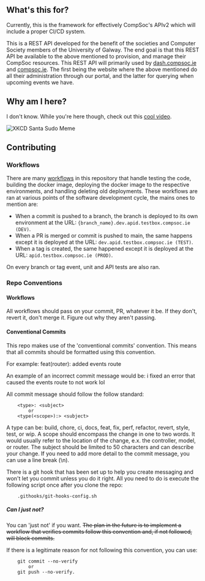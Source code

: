 ## What's this for?

Currently, this is the framework for effectively CompSoc's APIv2 which will include a proper CI/CD system.

This is a REST API developed for the benefit of the societies and Computer Society members of the University of Galway. The end goal is that this REST API be available to the above mentioned to provision, and manage their CompSoc resources. This REST API will primarily used by [dash.compsoc.ie](https://dash.compsoc.ie) and [compsoc.ie](https://compsoc.ie). The first being the website where the above mentioned do all their administration through our portal, and the latter for querying when upcoming events we have.

## Why am I here?
I don't know. While you're here though, check out this [cool video](https://www.youtube.com/watch?v=dQw4w9WgXcQ).

![XKCD Santa Sudo Meme](https://imgs.xkcd.com/comics/incident.png "He sees you when you're sleeping, he knows when you're awake, he's copied on /var/spool/mail/root, so be good for goodness' sake.")

## Contributing

### Workflows

There are many [workflows](.github/workflows) in this repository that handle testing the code, building the docker image, deploying the docker image to the respective environments, and handling deleting old deployments. These workflows are ran at various points of the software development cycle, the mains ones to mention are:
- When a commit is pushed to a branch, the branch is deployed to its own environment at the URL: `{branch_name}.dev.apid.testbox.compsoc.ie (DEV)`.
- When a PR is merged or commit is pushed to main, the same happens except it is deployed at the URL: `dev.apid.testbox.compsoc.ie (TEST)`.
- When a tag is created, the same happened except it is deployed at the URL: `apid.testbox.compsoc.ie (PROD)`.

On every branch or tag event, unit and API tests are also ran.

### Repo Conventions

#### Workflows

All workflows should pass on your commit, PR, whatever it be. If they don't, revert it, don't merge it. Figure out why they aren't passing.

#### Conventional Commits
This repo makes use of the 'conventional commits' convention. This means that all commits should be formatted using this convention. 

For example:
    feat(router): added events route

An example of an incorrect commit message would be:
    i fixed an error that caused the events route to not work lol

All commit message should follow the follow standard:
```
    <type>: <subject>
        or
    <type(<scope>):> <subject>
```

A type can be: build, chore, ci, docs, feat, fix, perf, refactor, revert, style, test, or wip.
A scope should encompass the change in one to two words. It would usually refer to the location of the change, e.x. the controller, model, or router.
The subject should be limited to 50 characters and can describe your change. If you need to add more detail to the commit message, you can use a line break (\n).

There is a git hook that has been set up to help you create messaging and won't let you commit unless you do it right. All you need to do is execute the following script once after you clone the repo:
```
    .githooks/git-hooks-config.sh
```

##### Can I just not?
You can 'just not' if you want. ~~The plan in the future is to implement a workflow that verifies commits follow this convention and, if not followed, will block commits.~~

If there is a legitimate reason for not following this convention, you can use:
```
    git commit --no-verify
        or
    git push --no-verify.
```
